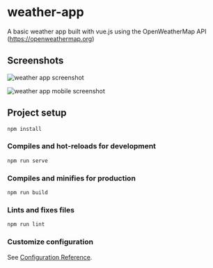 # weather-app

A basic weather app built with vue.js using the OpenWeatherMap API (https://openweathermap.org) 

## Screenshots

![weather app screenshot](https://i.imgur.com/XZxBgAR.png?1)

![weather app mobile screenshot](https://i.imgur.com/7OFpCnF.png?1)

## Project setup
```
npm install
```

### Compiles and hot-reloads for development
```
npm run serve
```

### Compiles and minifies for production
```
npm run build
```

### Lints and fixes files
```
npm run lint
```

### Customize configuration
See [Configuration Reference](https://cli.vuejs.org/config/).
